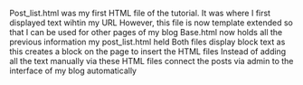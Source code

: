 Post_list.html was my first HTML file of the tutorial. It was where I first displayed text wihtin my URL
However, this file is now template extended so that I can be used for other pages of my blog 
Base.html now holds all the previous information my post_list.html held 
Both files display block text as this creates a block on the page to insert the HTML files
Instead of adding all the text manually via these HTML files connect the posts via admin to the interface of my blog automatically 
